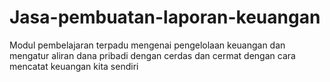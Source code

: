 # Jasa-pembuatan-laporan-keuangan

Modul pembelajaran terpadu mengenai pengelolaan keuangan dan mengatur aliran dana pribadi dengan cerdas dan cermat dengan cara mencatat keuangan kita sendiri
